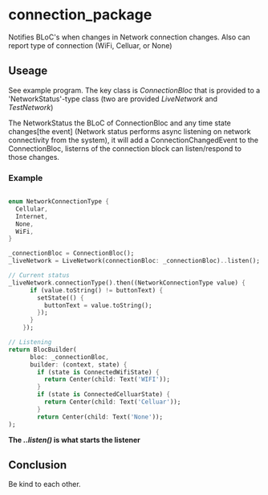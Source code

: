 # connection_package

Notifies BLoC's when changes in Network connection changes. Also can report type of connection (WiFi, Celluar, or None)

## Useage

See example program.
The key class is *ConnectionBloc* that is provided to a 'NetworkStatus'-type class (two are provided *LiveNetwork* and *TestNetwork*)

The NetworkStatus the BLoC of ConnectionBloc and any time state changes[the event] (Network status performs async listening on network connectivity from the system), it will add a ConnectionChangedEvent to the ConnectionBloc, listerns of the connection block can listen/respond to those changes.

### Example

```dart

enum NetworkConnectionType {
  Cellular,
  Internet,
  None,
  WiFi,
}

_connectionBloc = ConnectionBloc();
_liveNetwork = LiveNetwork(connectionBloc: _connectionBloc)..listen();

// Current status
_liveNetwork.connectionType().then((NetworkConnectionType value) {
      if (value.toString() != buttonText) {
        setState(() {
          buttonText = value.toString();
        });
      }
    });

// Listening
return BlocBuilder(
      bloc: _connectionBloc,
      builder: (context, state) {
        if (state is ConnectedWifiState) {
          return Center(child: Text('WIFI'));
        }
        if (state is ConnectedCelluarState) {
          return Center(child: Text('Celluar'));
        }
        return Center(child: Text('None'));
);

```

**The *..listen()* is what starts the listener**

## Conclusion

Be kind to each other.
